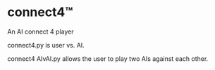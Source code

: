 # connect4™
An AI connect 4 player

connect4.py is user vs. AI.

connect4 AIvAI.py allows the user to play two AIs against each other.

